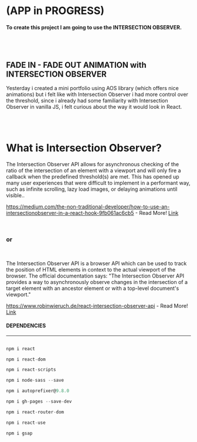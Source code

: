# (APP in PROGRESS) 

#### To create this project I am going to use the INTERSECTION OBSERVER.

<br>
<br>

## FADE IN - FADE OUT ANIMATION with INTERSECTION OBSERVER

<p>
 Yesterday i created a mini portfolio
using AOS library (which offers nice animations) but i felt like with Intersection Observer i had more control over the threshold, since i already had some familiarity with Intersection Observer in vanilla JS, i felt
curious about the way it would look in React. 
</p>

<br>
<br>

<h1> What is Intersection
Observer?
</h1>

<p>
The Intersection Observer API allows for asynchronous checking of the ratio of the intersection of an element with a viewport and will only fire a callback when the predefined threshold(s) are met. This has opened up many user experiences that were difficult to implement in a performant way, such as infinite scrolling, lazy load images, or delaying animations until visible..
</p>

https://medium.com/the-non-traditional-developer/how-to-use-an-intersectionobserver-in-a-react-hook-9fb061ac6cb5 - Read More!
[Link](https://medium.com/the-non-traditional-developer/how-to-use-an-intersectionobserver-in-a-react-hook-9fb061ac6cb5)

<br>

### or

<br>

<p>
The Intersection Observer API is a browser API which can be used to track the position of HTML elements in context to the actual viewport of the browser. The official documentation says: "The Intersection Observer API provides a way to asynchronously observe changes in the intersection of a target element with an ancestor element or with a top-level document's viewport."
</p>

https://www.robinwieruch.de/react-intersection-observer-api - Read More!
[Link](https://www.robinwieruch.de/react-intersection-observer-api)

#### DEPENDENCIES

<hr>

```javascript

npm i react

npm i react-dom

npm i react-scripts

npm i node-sass --save

npm i autoprefixer@9.8.0

npm i gh-pages --save-dev

npm i react-router-dom

npm i react-use

npm i gsap
```
